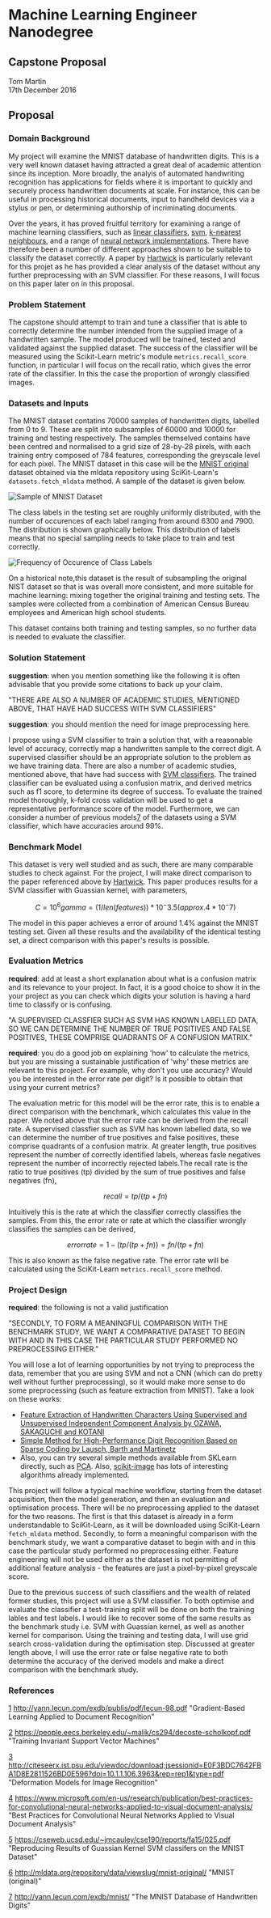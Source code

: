 # Machine Learning Engineer Nanodegree
## Capstone Proposal
Tom Martin  
17th December 2016

## Proposal

### Domain Background

My project will examine the MNIST database of handwritten digits. This is a very 
well known dataset having attracted a great deal of academic attention since its 
inception. More broadly, the analyis of automated handwriting recognition has 
applications for fields where it is important to quickly and securely process 
handwritten documents at scale. For instance, this can be useful in processing
historical documents, input to handheld devices via a stylus or pen, or 
determining authorship of incriminating documents.

Over the years, it has proved fruitful territory for examining a range
of machine learning classifiers, such as [linear classifiers][1], [svm][2], 
[k-nearest neighbours][3], and a range of [neural network implementations][4].
There have therefore been a number of different approaches shown to be suitable 
to classify the dataset correctly. A paper by [Hartwick][5] is particularly 
relevant for this projet as he has provided a clear analysis of the 
dataset without any further preprocessing with an SVM classifier. For these 
reasons, I will focus on this paper later on in this proposal. 

### Problem Statement

The capstone should attempt to train and tune a classifier that is able to 
correctly determine the number intended from the supplied image of a 
handwritten sample. The model produced will be trained, tested and validated 
against the supplied dataset.  The success of the classifier will be measured 
using the Scikit-Learn metric's module `metrics.recall_score` function, in 
particular I will focus on the recall ratio, which gives the error rate of the 
classifier. In this the case the proportion of wrongly classified images.    


### Datasets and Inputs

The MNIST dataset contatins 70000 samples of handwritten digits, labelled from 
0 to 9. These are split into subsamples of 60000 and 10000 for training and 
testing respectively. The samples themselved contains have been centred and 
normalised to a grid size of 28-by-28 pixels, with each training entry composed
of 784 features, corresponding the greyscale level for each pixel. The MNIST 
dataset in this case will be the [MNIST original][6] dataset obtained via the 
mldata repository using SciKit-Learn's `datasets.fetch_mldata` method. A sample 
of the dataset is given below.

![Sample of MNIST Dataset](./images/mnist_sample.png "Sample of MNIST Dataset")

The class labels in the testing set are roughly uniformly distributed, with the 
number of occurences of each label ranging from around 6300 and 7900. The 
distribution is shown graphically below. This distribution of labels means that 
no special sampling needs to take place to train and test correctly.

![Frequency of Occurence of Class Labels](./images/frequency_of_occurence_of_class_labels.png "Frequency of Occurence of Class Labels")

On a historical note,this dataset is the result of subsampling the original 
NIST dataset so that is was overall more consistent, and more suitable for 
machine learning: mixing together the original training and testing sets. The 
samples were collected from a combination of American Census Bureau employees 
and American high school students.

This dataset contains both training and testing samples, so no further data is 
needed to evaluate the classifier. 

### Solution Statement

__suggestion__: when you mention something like the following it is often 
advisable that you provide some citations to back up your claim.

"THERE ARE ALSO A NUMBER OF ACADEMIC STUDIES, MENTIONED ABOVE, THAT HAVE HAD 
SUCCESS WITH SVM CLASSIFIERS"

__suggestion__: you should mention the need for image preprocessing here.

I propose using a SVM classifier to train a solution that, with a reasonable 
level of accuracy, correctly map a handwritten sample to the correct digit. 
A supervised classifier should be an appropriate solution to the problem as we 
have training data. There are also a number of academic studies, mentioned 
above, that have had success with [SVM classifiers][2]. The trained classifier can 
be evaluated using a confusion matrix, and derived metrics such as f1 score, to 
determine its degree of success. To evaluate the trained model thoroughly, 
k-fold cross validation will be used to get a representative performance score 
of the model. Furthermore, we can consider a number of previous models[7] of 
the datasets using a SVM classifier, which have accuracies around 99%. 

### Benchmark Model

This dataset is very well studied and as such, there are many comparable 
studies to check against. For the project, I will make direct comparison to 
the paper referenced above by [Hartwick][5]. This paper produces results for a 
SVM classifier with Guassian kernel, with parameters,

```math
C = 10^6
gamma = (1/len(features)) * 10^-3.5 (approx. 4 * 10^-7)
```

The model in this paper achieves a error of around 1.4% against the MNIST 
testing set. Given all these results and the availability of the identical 
testing set, a direct comparison with this paper's results is possible.


### Evaluation Metrics

__required__: add at least a short explanation about what is a confusion matrix 
and its relevance to your project. In fact, it is a good choice to show it in 
the your project as you can check which digits your solution is having a hard 
time to classify or is confusing.

"A SUPERVISED CLASSFIER SUCH AS SVM HAS KNOWN LABELLED DATA, SO WE CAN 
DETERMINE THE NUMBER OF TRUE POSITIVES AND FALSE POSITIVES, THESE COMPRISE 
QUADRANTS OF A CONFUSION MATRIX."

__required__: you do a good job on explaining 'how' to calculate the metrics, 
but you are missing a sustainable justification of 'why' these metrics are 
relevant to this project. For example, why don't you use accuracy? Would you 
be interested in the error rate per digit? Is it possible to obtain that using 
your current metrics?

The evaluation metric for this model will be the error rate, this is to enable 
a direct comparison with the benchmark, which calculates this value in the 
paper. We noted above that the error rate can be derived from the recall rate.
A supervised classfier such as SVM has known labelled data, so we can determine 
the number of true positives and false positives, these comprise quadrants of a 
confusion matrix. At greater length, true positives represent the number of 
correctly identified labels, whereas fasle negatives represent the number of 
incorrectly rejected labels.The recall rate is the ratio to true positives 
(tp) divided by the sum of true positives and false negatives (fn), 

```math
recall = tp / (tp + fn)
```

Intuitively this is the rate at which the classifier correctly classifies the 
samples. From this, the error rate or rate at which the classifier wrongly 
classifies the samples can be derived,

```math
error rate = 1 - (tp / (tp + fn)) = fn / (tp + fn)
```

This is also known as the false negative rate. The error rate will be 
calculated using the SciKit-Learn `metrics.recall_score` method.

### Project Design

__required__: the following is not a valid justification

"SECONDLY, TO FORM A MEANINGFUL COMPARISON WITH THE BENCHMARK STUDY, WE WANT A 
COMPARATIVE DATASET TO BEGIN WITH AND IN THIS CASE THE PARTICULAR STUDY 
PERFORMED NO PREPROCESSING EITHER."

You will lose a lot of learning opportunities by not trying to preprocess the 
data, remember that you are using SVM and not a CNN (which can do pretty well 
without further preprocessing), so it would make more sense to do some 
preprocessing (such as feature extraction from MNIST). Take a look on these 
works:

* [Feature Extraction of Handwritten Characters Using Supervised and 
Unsupervised Independent Component Analysis by OZAWA, SAKAGUCHI and KOTANI](http://www2.kobe-u.ac.jp/~ozawasei/pub/sci01.pdf)
* [Simple Method for High-Performance Digit Recognition Based on Sparse Coding 
by Lausch, Barth and Martinetz](http://www.inb.uni-luebeck.de/publications/pdfs/LaBaMa08c.pdf)
* Also, you can try several simple methods available from SKLearn directly, 
such as 
[PCA](http://scikit-learn.org/stable/modules/generated/sklearn.decomposition.PCA.html). 
Also, [scikit-image](http://scikit-image.org/) has lots of interesting 
algorithms already implemented.

This project will follow a typical machine workflow, starting from the dataset 
acquisition, then the model generation, and then an evaluation and optimisation 
process. There will be no preprocessing applied to the dataset for the two 
reasons. The first is that this dataset is already in a form understandable to 
SciKit-Learn, as it will be downloaded using SciKit-Learn `fetch_mldata` 
method. Secondly, to form a meaningful comparison with the benchmark study, we 
want a comparative dataset to begin with and in this case the particular study 
performed no preprocessing either. Feature engineering will not be used either 
as the dataset is not permitting of additional feature analysis - the features 
are just a pixel-by-pixel greyscale score.

Due to the previous success of such classifiers and the wealth of related 
former studies, this project will use a SVM classifier. To both optimise and 
evaluate the classifier a test-training split will be done on both the training 
lables and test labels. I would like to recover some of the same results as the 
benchmark study i.e. SVM with Guassian kernel, as well as another kernel for 
comparison. Using the training and testing data, I will use grid search 
cross-validation during the optimisation step. Discussed at greater length 
above, I will use the error rate or false negative rate to both determine the 
accuracy of the derived models and make a direct comparison with the benchmark 
study. 

### References

[1]: http://yann.lecun.com/exdb/publis/pdf/lecun-98.pdf "Gradient-Based Learning Applied to Document Recognition"

[2]: https://people.eecs.berkeley.edu/~malik/cs294/decoste-scholkopf.pdf "Training Invariant Support Vector Machines"

[3]: http://citeseerx.ist.psu.edu/viewdoc/download;jsessionid=E0F3BDC7642FBA1D8E2811526BD0E596?doi=10.1.1.106.3963&rep=rep1&type=pdf "Deformation Models for Image Recognition"

[4]: https://www.microsoft.com/en-us/research/publication/best-practices-for-convolutional-neural-networks-applied-to-visual-document-analysis/ "Best Practices for Convolutional Neural Networks Applied to Visual Document Analysis"

[5]: https://cseweb.ucsd.edu/~jmcauley/cse190/reports/fa15/025.pdf "Reproducing Results of Guassian Kernel SVM classifers on the MNIST Dataset"

[6]: http://mldata.org/repository/data/viewslug/mnist-original/ "MNIST (original)"

[7]: http://yann.lecun.com/exdb/mnist/ "The MNIST Database of Handwritten Digits"

[1] http://yann.lecun.com/exdb/publis/pdf/lecun-98.pdf "Gradient-Based Learning Applied to Document Recognition"

[2] https://people.eecs.berkeley.edu/~malik/cs294/decoste-scholkopf.pdf "Training Invariant Support Vector Machines"

[3] http://citeseerx.ist.psu.edu/viewdoc/download;jsessionid=E0F3BDC7642FBA1D8E2811526BD0E596?doi=10.1.1.106.3963&rep=rep1&type=pdf "Deformation Models for Image Recognition"

[4] https://www.microsoft.com/en-us/research/publication/best-practices-for-convolutional-neural-networks-applied-to-visual-document-analysis/ "Best Practices for Convolutional Neural Networks Applied to Visual Document Analysis"

[5] https://cseweb.ucsd.edu/~jmcauley/cse190/reports/fa15/025.pdf "Reproducing Results of Guassian Kernel SVM classifers on the MNIST Dataset"

[6] http://mldata.org/repository/data/viewslug/mnist-original/ "MNIST (original)"

[7] http://yann.lecun.com/exdb/mnist/ "The MNIST Database of Handwritten Digits"